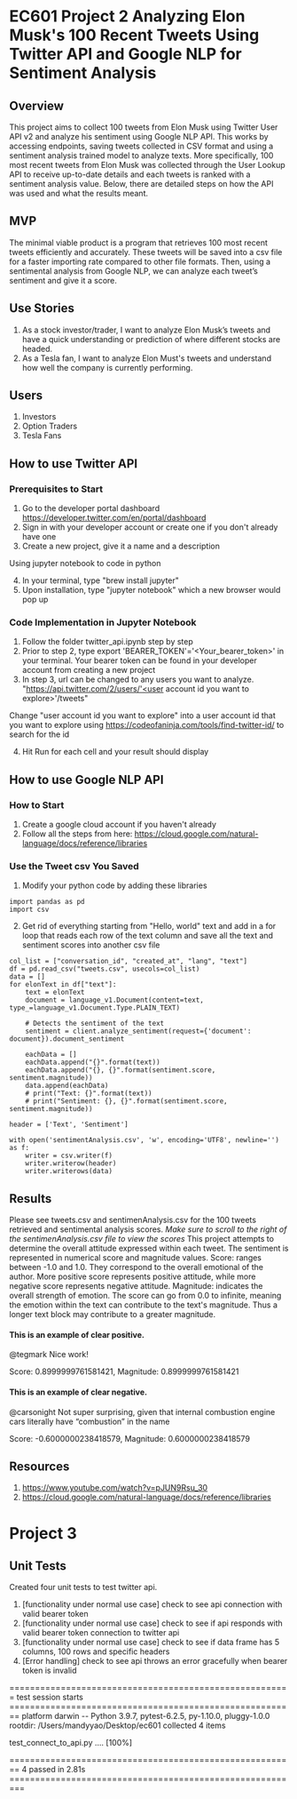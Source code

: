 # EC601 Project 2 Analyzing Elon Musk's 100 Recent Tweets Using Twitter API and Google NLP for Sentiment Analysis

## Overview
This project aims to collect 100 tweets from Elon Musk using Twitter User API v2 and analyze his sentiment using Google NLP API. This works by accessing endpoints, saving tweets collected in CSV format and using a sentiment analysis trained model to analyze texts. More specifically, 100 most recent tweets from Elon Musk was collected through the User Lookup API to receive up-to-date details and each tweets is ranked with a sentiment analysis value. Below, there are detailed steps on how the API was used and what the results meant.

## MVP
The minimal viable product is a program that retrieves 100 most recent tweets efficiently and accurately. These tweets will be saved into a csv file for a faster importing rate compared to other file formats. Then, using a sentimental analysis from Google NLP, we can analyze each tweet’s sentiment and give it a score. 

## Use Stories
1) As a stock investor/trader, I want to analyze Elon Musk’s tweets and have a quick understanding or prediction of where different stocks are headed.
2) As a Tesla fan, I want to analyze Elon Must's tweets and understand how well the company is currently performing.

## Users
1) Investors
2) Option Traders
3) Tesla Fans

## How to use Twitter API
### Prerequisites to Start
1) Go to the developer portal dashboard https://developer.twitter.com/en/portal/dashboard 
2) Sign in with your developer account or create one if you don't already have one
3) Create a new project, give it a name and a description

Using jupyter notebook to code in python

4) In your terminal, type "brew install jupyter"
5) Upon installation, type "jupyter notebook" which a new browser would pop up 

### Code Implementation in Jupyter Notebook
1) Follow the folder twitter_api.ipynb step by step 
2) Prior to step 2, type export 'BEARER_TOKEN'='<Your_bearer_token>' in your terminal. Your bearer token can be found in your developer account from creating a new project
3) In step 3, url can be changed to any users you want to analyze. 
"https://api.twitter.com/2/users/'<user account id you want to explore>'/tweets"
  
Change "user account id you want to explore" into a user account id that you want to explore using https://codeofaninja.com/tools/find-twitter-id/ to search for the id
  
4) Hit Run for each cell and your result should display

## How to use Google NLP API
### How to Start
1) Create a google cloud account if you haven't already
2) Follow all the steps from here: https://cloud.google.com/natural-language/docs/reference/libraries

### Use the Tweet csv You Saved
1) Modify your python code by adding these libraries
```
import pandas as pd
import csv
```
2) Get rid of everything starting from "Hello, world" text and add in a for loop that reads each row of the text column and save all the text and sentiment scores into another csv file
```
col_list = ["conversation_id", "created_at", "lang", "text"]
df = pd.read_csv("tweets.csv", usecols=col_list)
data = []
for elonText in df["text"]:
    text = elonText
    document = language_v1.Document(content=text, type_=language_v1.Document.Type.PLAIN_TEXT)

    # Detects the sentiment of the text
    sentiment = client.analyze_sentiment(request={'document': document}).document_sentiment

    eachData = []
    eachData.append("{}".format(text))
    eachData.append("{}, {}".format(sentiment.score, sentiment.magnitude))
    data.append(eachData)
    # print("Text: {}".format(text))
    # print("Sentiment: {}, {}".format(sentiment.score, sentiment.magnitude))

header = ['Text', 'Sentiment']

with open('sentimentAnalysis.csv', 'w', encoding='UTF8', newline='') as f:
    writer = csv.writer(f)
    writer.writerow(header)
    writer.writerows(data) 
```

  
## Results
Please see tweets.csv and sentimenAnalysis.csv for the 100 tweets retrieved and sentimental analysis scores.
*Make sure to scroll to the right of the sentimenAnalysis.csv file to view the scores*
This project attempts to determine the overall attitude expressed within each tweet. The sentiment is represented in numerical score and magnitude values.
Score: ranges between -1.0 and 1.0. They correspond to the overall emotional of the author. More positive score represents positive attitude, while more negative score represents negative attitude. 
Magnitude: indicates the overall strength of emotion. The score can go from 0.0 to infinite, meaning the emotion within the text can contribute to the text's magnitude. Thus a longer text block may contribute to a greater magnitude. 
#### This is an example of clear positive.
@tegmark Nice work!	

Score: 0.8999999761581421, Magnitude: 0.8999999761581421
#### This is an example of clear negative.
@carsonight Not super surprising, given that internal combustion engine cars literally have “combustion” in the name	

Score: -0.6000000238418579, Magnitude: 0.6000000238418579

## Resources
1) https://www.youtube.com/watch?v=pJUN9Rsu_30
2) https://cloud.google.com/natural-language/docs/reference/libraries
  
  
# Project 3
## Unit Tests
Created four unit tests to test twitter api.
1) [functionality under normal use case] check to see api connection with valid bearer token
2) [functionality under normal use case] check to see if api responds with valid bearer token connection to twitter api
3) [functionality under normal use case] check to see if data frame has 5 columns, 100 rows and specific headers
4) [Error handling] check to see api throws an error gracefully when bearer token is invalid
  
======================================================= test session starts ========================================================
platform darwin -- Python 3.9.7, pytest-6.2.5, py-1.10.0, pluggy-1.0.0
rootdir: /Users/mandyyao/Desktop/ec601
collected 4 items                                                                                                                  

test_connect_to_api.py ....                                                                                                  [100%]

======================================================== 4 passed in 2.81s =========================================================
